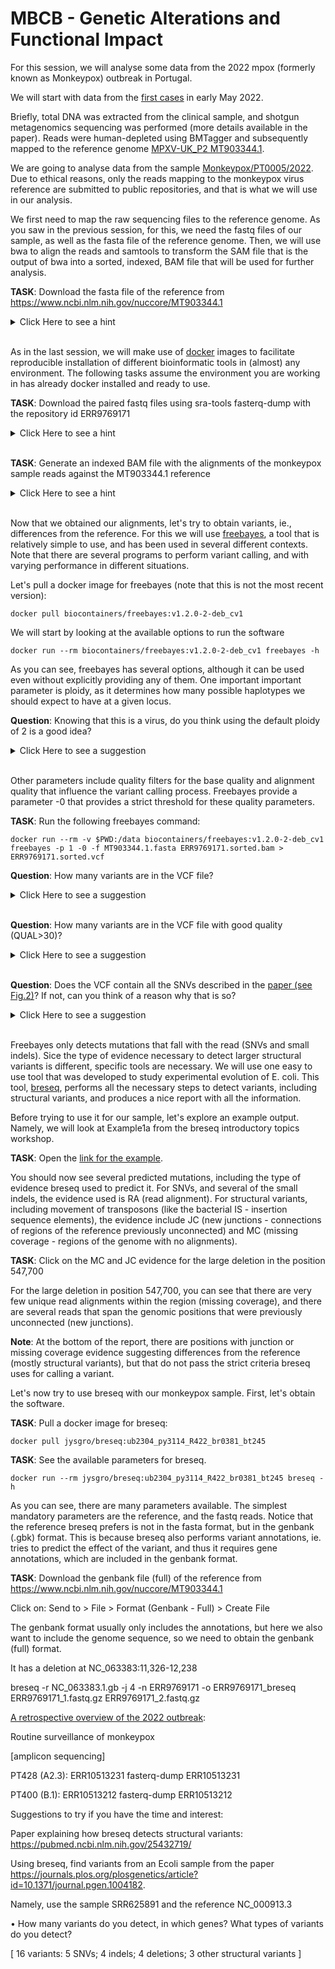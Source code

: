 # MBCB - Genetic Alterations and Functional Impact

For this session, we will analyse some data from the 2022 mpox (formerly known as Monkeypox) outbreak in Portugal.

We will start with data from the [first cases](https://doi.org/10.1038/s41591-022-01907-y) in early May 2022.

Briefly, total DNA was extracted from the clinical sample, and shotgun metagenomics sequencing was performed (more details available in the paper). Reads were human-depleted using BMTagger and subsequently mapped to the reference genome [MPXV-UK_P2 MT903344.1](https://www.ncbi.nlm.nih.gov/nuccore/MT903344.1).

We are going to analyse data from the sample [Monkeypox/PT0005/2022](https://www.ncbi.nlm.nih.gov/nuccore/ON585037.1). Due to ethical reasons, only the reads mapping to the monkeypox virus reference are submitted to public repositories, and that is what we will use in our analysis.

We first need to map the raw sequencing files to the reference genome. As you saw in the previous session, for this, we need the fastq files of our sample, as well as the fasta file of the reference genome. Then, we will use bwa to align the reads and samtools to transform the SAM file that is the output of bwa into a sorted, indexed, BAM file that will be used for further analysis.

**TASK**: Download the fasta file of the reference from https://www.ncbi.nlm.nih.gov/nuccore/MT903344.1 
<details><summary>Click Here to see a hint</summary><p>  
  Click on: Send to > File > Format (FASTA) > Create File 
</p></details>
<br/>

As in the last session, we will make use of [docker](https://www.docker.com/) images to facilitate reproducible installation of different bioinformatic tools in (almost) any environment. The following tasks assume the environment you are working in has already docker installed and ready to use.

 **TASK**: Download the paired fastq files using sra-tools fasterq-dump with the repository id ERR9769171  
<details><summary>Click Here to see a hint</summary><p>  

  If you have not done so before, pull a docker image for sra-tools eg.:
```
docker pull ncbi/sra-tools:3.0.1
```

Next, run fasterq-dump using the sra-tools docker image:
```
docker run --rm -v $PWD:/data ncbi/sra-tools:3.0.1 fasterq-dump --outdir /data ERR9769171
```

Since these reads are already the reads that map to the monkeypox genome, they have been already quality processed, and thus can be used directly as they are for subsequent analyses.

</p></details>
<br/>


**TASK**: Generate an indexed BAM file with the alignments of the monkeypox sample reads against the MT903344.1 reference
<details><summary>Click Here to see a hint</summary><p>

If you have not done so before, pull a docker image for bwa and samtools eg.:
```
docker pull biocontainers/bwa:v0.7.17-3-deb_cv1
docker pull biocontainers/samtools:v1.9-4-deb_cv1
```

We first need to create an index of the reference genome to be able to use bwa to align the reads against the reference. 
```
docker run --rm -v $PWD:/data biocontainers/bwa:v0.7.17-3-deb_cv1 bwa index MT903344.1.fasta
```

Next we use bwa to generate alignments:
```
docker run --rm -v $PWD:/data biocontainers/bwa:v0.7.17-3-deb_cv1 bwa mem MT903344.1.fasta ERR9769171_1.fastq ERR9769171_2.fastq > ERR9769171.sam 
```

Finally, we use samtools to convert the sam to bam, sort it by position, and index it.

```
docker run --rm -v $PWD:/data biocontainers/samtools:v1.9-4-deb_cv1 samtools view -Sb ERR9769171.sam > ERR9769171.bam
docker run --rm -v $PWD:/data biocontainers/samtools:v1.9-4-deb_cv1 samtools sort -o ERR9769171.sorted.bam ERR9769171.bam
docker run --rm -v $PWD:/data biocontainers/samtools:v1.9-4-deb_cv1 samtools index ERR9769171.sorted.bam
```

Note: you should now also have the file ERR9769171.sorted.bam.bai

</p></details>
<br/>

Now that we obtained our alignments, let's try to obtain variants, ie., differences from the reference. For this we will use [freebayes](https://github.com/freebayes/freebayes), a tool that is relatively simple to use, and has been used in several different contexts. Note that there are several programs to perform variant calling, and with varying performance in different situations. 

Let's pull a docker image for freebayes (note that this is not the most recent version):
```
docker pull biocontainers/freebayes:v1.2.0-2-deb_cv1
```

We will start by looking at the available options to run the software
```
docker run --rm biocontainers/freebayes:v1.2.0-2-deb_cv1 freebayes -h
```

As you can see, freebayes has several options, although it can be used even without explicitly providing any of them. One important important parameter is ploidy, as it determines how many possible haplotypes we should expect to have at a given locus. 

**Question**: Knowing that this is a virus, do you think using the default ploidy of 2 is a good idea?
<details><summary>Click Here to see a suggestion</summary><p>

Assuming a simple exponential expansion of the virus, the most likely ploidy is 1. Nonetheless, if we want try to uncover the presence of other clones, we may need to change the ploidy value. 

</p></details>
<br/>

Other parameters include quality filters for the base quality and alignment quality that influence the variant calling process. Freebayes provide a parameter -0 that provides a strict threshold for these quality parameters.

**TASK**: Run the following freebayes command:
```
docker run --rm -v $PWD:/data biocontainers/freebayes:v1.2.0-2-deb_cv1 freebayes -p 1 -0 -f MT903344.1.fasta ERR9769171.sorted.bam > ERR9769171.sorted.vcf
```

**Question**: How many variants are in the VCF file?
<details><summary>Click Here to see a suggestion</summary><p>

The VCF contains 60 variants (the number of lines, except the header lines starting with '#'). Note that by default, freebayes reports every position where there is any kind of evidence (no matter how small) of differences with the reference. 

</p></details>
<br/>

**Question**: How many variants are in the VCF file with good quality (QUAL>30)?
<details><summary>Click Here to see a suggestion</summary><p>

The VCF contains 40 variants with QUAL>30, 39 SNPs and one tandem repeat.

</p></details>
<br/>

**Question**: Does the VCF contain all the SNVs described in the [paper (see Fig.2)](https://www.nature.com/articles/s41591-022-01907-y/figures/2)? If not, can you think of a reason why that is so?
<details><summary>Click Here to see a suggestion</summary><p>

All SNVs in Fig.2 of the paper are in the VCF except the first 5 and the last 5.

These SNVs fall inside the terminal repeat region, a duplicated area present at the ends of the genome. Since there is more than one copy of it, the mapping quality is 0, and is excluded from analysis (in accordance with the parameters we used).

</p></details>
<br/>

Freebayes only detects mutations that fall with the read (SNVs and small indels). Sice the type of evidence necessary to detect larger structural variants is different, specific tools are necessary. We will use one easy to use tool that was developed to study experimental evolution of E. coli. This tool, [breseq](https://barricklab.org/twiki/bin/view/Lab/ToolsBacterialGenomeResequencing), performs all the necessary steps to detect variants, including structural variants, and produces a nice report with all the information.    

Before trying to use it for our sample, let's explore an example output. Namely, we will look at Example1a from the breseq introductory topics workshop.

**TASK**: Open the [link for the example](https://barricklab.org/twiki/pub/Lab/ToolsBacterialGenomeResequencing/IntroWorkshop/REL11392_Ara+1_50K_clone_A/).

You should now see several predicted mutations, including the type of evidence breseq used to predict it. For SNVs, and several of the small indels, the evidence used is RA (read alignment). For structural variants, including movement of transposons (like the bacterial IS - insertion sequence elements), the evidence include JC (new junctions - connections of regions of the reference previously unconnected) and MC (missing coverage - regions of the genome with no alignments).

**TASK**: Click on the MC and JC evidence for the large deletion in the position 547,700

For the large deletion in position 547,700, you can see that there are very few unique read alignments within the region (missing coverage), and there are several reads that span the genomic positions that were previously unconnected (new junctions). 

**Note**: At the bottom of the report, there are positions with junction or missing coverage evidence suggesting differences from the reference (mostly structural variants), but that do not pass the strict criteria breseq uses for calling a variant. 

Let's now try to use breseq with our monkeypox sample. First, let's obtain the software.

**TASK**: Pull a docker image for breseq:
```
docker pull jysgro/breseq:ub2304_py3114_R422_br0381_bt245
```

**TASK**: See the available parameters for breseq.
```
docker run --rm jysgro/breseq:ub2304_py3114_R422_br0381_bt245 breseq -h
```

As you can see, there are many parameters available. The simplest mandatory parameters are the reference, and the fastq reads. Notice that the reference breseq prefers is not in the fasta format, but in the genbank (.gbk) format. This is because breseq also performs variant annotations, ie. tries to predict the effect of the variant, and thus it requires gene annotations, which are included in the genbank format.


**TASK**: Download the genbank file (full) of the reference from https://www.ncbi.nlm.nih.gov/nuccore/MT903344.1 

Click on: Send to > File > Format (Genbank - Full) > Create File 

The genbank format usually only includes the annotations, but here we also want to include the genome sequence, so we need to obtain the genbank (full) format.


It has a deletion at NC_063383:11,326-12,238

breseq -r NC_063383.1.gb -j 4 -n ERR9769171 -o ERR9769171_breseq ERR9769171_1.fastq.gz ERR9769171_2.fastq.gz



[A retrospective overview of the 2022 outbreak](https://doi.org/10.1038/s41591-023-02542-x):

Routine surveillance of monkeypox 

[amplicon sequencing]

PT428 (A2.3): ERR10513231
fasterq-dump ERR10513231



PT400 (B.1): ERR10513212
fasterq-dump ERR10513212





Suggestions to try if you have the time and interest:

Paper explaining how breseq detects structural variants: https://pubmed.ncbi.nlm.nih.gov/25432719/

Using breseq, find variants from an Ecoli sample from the paper
https://journals.plos.org/plosgenetics/article?id=10.1371/journal.pgen.1004182. 

Namely, use the sample SRR625891 and the reference NC_000913.3

• How many variants do you detect, in which genes? What types of variants do you detect?

[ 16 variants: 5 SNVs; 4 indels; 4 deletions; 3 other structural variants ]
